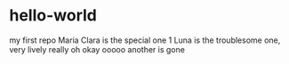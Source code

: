 # hello-world
my first repo
Maria Clara is the special one 1
Luna is the troublesome one, very lively
really
oh okay ooooo
another is gone
